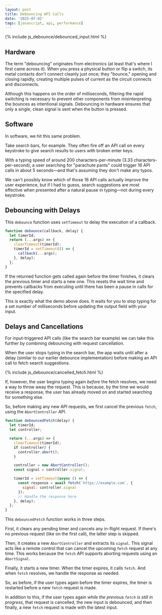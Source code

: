 ```yaml
---
layout: post
title: Debouncing API Calls
date: '2025-07-02'
tags: [javascript, api, performance]
---
```


{% include js_debounce/debounced_input.html %}

## Hardware

The term "debouncing" originates from electronics (at least that's where I first came across it). When you press a physical button or flip a switch, its metal contacts don't connect cleanly just once; they "bounce," opening and closing rapidly, creating multiple pulses of current as the circuit connects and disconnects.

Although this happens on the order of milliseconds, filtering the rapid switching is necessary to prevent other components from misinterpreting the bounces as intentional signals. Debouncing in hardware ensures that only a single, clean signal is sent when the button is pressed.

## Software

In software, we hit this same problem.

Take search bars, for example. They often fire off an API call on every keystroke to give search results to users with broken enter keys.

With a typing speed of around 200 characters-per-minute (3.33 characters-per-second), a user searching for "parachute pants" could trigger 16 API calls in about 5 seconds—and that's assuming they don't make any typos.

We can't possibly know which of those 16 API calls actually improve the user experience, but if I had to guess, search suggestions are most effective when presented after a natural pause in typing—not during every keystroke.

## Debouncing with Delays

This `debounce` function uses `setTimeout` to delay the execution of a callback.

```javascript
function debounce(callback, delay) {
  let timerId;
  return (...args) => {
    clearTimeout(timerId);
    timerId = setTimeout(() => {
      callback(...args);
    }, delay);
  };
}
```

If the returned function gets called again before the timer finishes, it clears the previous timer and starts a new one. This resets the wait time and prevents callbacks from executing until there has been a pause in calls for the specified delay.

This is exactly what the demo above does. It waits for you to stop typing for a set number of milliseconds before updating the output field with your input.

## Delays and Cancellations

For input-triggered API calls (like the search bar example) we can take this further by combining debouncing with request cancellation.

When the user stops typing in the search bar, the app waits until after a delay (similar to our earlier debounce implementation) before making an API call to fetch search suggestions.

{% include js_debounce/cancelled_fetch.html %}

If, however, the user begins typing again _before_ the fetch resolves, we need a way to throw away the request. This is because, by the time we would receive a response, the user has already moved on and started searching for something else.

So, before making any new API requests, we first cancel the previous `fetch`, using the `AbortController` API.


```javascript
function debouncedFetch(delay) {
  let timerId;
  let controller;

  return (...args) => {
    clearTimeout(timerId);
    if (controller) {
      controller.abort();
    }

    controller = new AbortController();
    const signal = controller.signal;

    timerId = setTimeout(async () => {
      const response = await fetch(`https://example.com`, {
        signal: controller.signal
      });
      // Handle the response here
    }, delay);
  };
}
```

This `debouncedFetch` function works in three steps.

First, it clears any pending timer and cancels any in-flight request. If there's no previous request (like on the first call), the latter step is skipped.

Then, it creates a new `AbortController` and extracts its `signal`. This signal acts like a remote control that can cancel the upcoming `fetch` request at any time. This works because the `fetch` API supports aborting requests using an `AbortSignal`.

Finally, it starts a new timer. When the timer expires, it calls `fetch`. And when `fetch` resolves, we handle the response as needed.

So, as before, if the user types again before the timer expires, the timer is restarted before a new `fetch` request is made.

In addition to this, if the user types again _while the previous `fetch` is still in progress_, that request is cancelled, the new input is debounced, and then finally, a new `fetch` request is made with the latest input.


